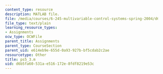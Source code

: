 ```yaml
---
content_type: resource
description: MATLAB file.
file: /media/courses/6-245-multivariable-control-systems-spring-2004/d6b5fa60531ae516172e8fdf8219e53c_ps5_3.m
file_type: text/plain
learning_resource_types:
- Assignments
ocw_type: OCWFile
parent_title: Assignments
parent_type: CourseSection
parent_uid: e614eb9e-655d-0a93-927b-bf5cdab2c2ae
resourcetype: Other
title: ps5_3.m
uid: d6b5fa60-531a-e516-172e-8fdf8219e53c
---
```

